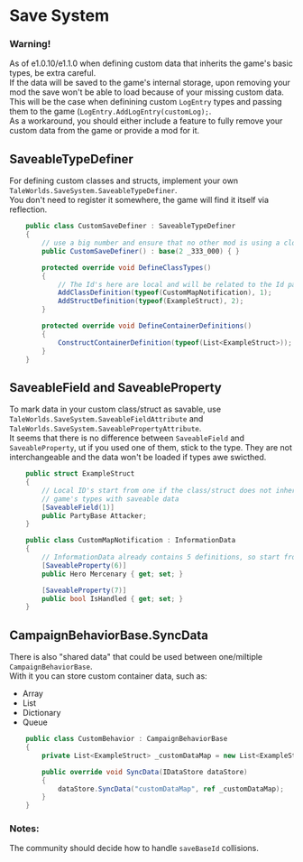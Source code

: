 # Save System

### Warning!  
As of e1.0.10/e1.1.0 when defining custom data that inherits the game's basic types, be extra careful.  
If the data will be saved to the game's internal storage, upon removing your mod the save won't be able to load because of your missing custom data.  
This will be the case when definining custom ``LogEntry`` types and passing them to the game (``LogEntry.AddLogEntry(customLog);``.  
As a workaround, you should either include a feature to fully remove your custom data from the game or provide a mod for it.


## SaveableTypeDefiner
For defining custom classes and structs, implement your own ``TaleWorlds.SaveSystem.SaveableTypeDefiner``.  
You don't need to register it somewhere, the game will find it itself via reflection.
```csharp
    public class CustomSaveDefiner : SaveableTypeDefiner
    {
        // use a big number and ensure that no other mod is using a close range
        public CustomSaveDefiner() : base(2 _333_000) { }

        protected override void DefineClassTypes()
        {
            // The Id's here are local and will be related to the Id passed to the constructor
            AddClassDefinition(typeof(CustomMapNotification), 1);
            AddStructDefinition(typeof(ExampleStruct), 2);
        }

        protected override void DefineContainerDefinitions()
        {
            ConstructContainerDefinition(typeof(List<ExampleStruct>));
        }
    }
```
  
## SaveableField and SaveableProperty
To mark data in your custom class/struct as savable, use ``TaleWorlds.SaveSystem.SaveableFieldAttribute`` and ``TaleWorlds.SaveSystem.SaveablePropertyAttribute``.  
It seems that there is no difference between ``SaveableField`` and ``SaveableProperty``, ut if you used one of them, stick to the type. They are not interchangeable and the data won't be loaded if types awe swicthed.  

```csharp
    public struct ExampleStruct
    {
        // Local ID's start from one if the class/struct does not inherit from any
        // game's types with saveable data
        [SaveableField(1)]
        public PartyBase Attacker;
    }

    public class CustomMapNotification : InformationData
    {
        // InformationData already contains 5 definitions, so start from 6 for custom data
        [SaveableProperty(6)]
        public Hero Mercenary { get; set; }

        [SaveableProperty(7)]
        public bool IsHandled { get; set; }
    }
```
  
## CampaignBehaviorBase.SyncData
There is also "shared data" that could be used between one/miltiple ``CampaignBehaviorBase``.  
With it you can store custom container data, such as:  
* Array
* List
* Dictionary
* Queue
```csharp
    public class CustomBehavior : CampaignBehaviorBase
    {
        private List<ExampleStruct> _customDataMap = new List<ExampleStruct>();

        public override void SyncData(IDataStore dataStore)
        {
            dataStore.SyncData("customDataMap", ref _customDataMap);
        }
    }
```
  
  
### Notes:
The community should decide how to handle ``saveBaseId`` collisions.  
